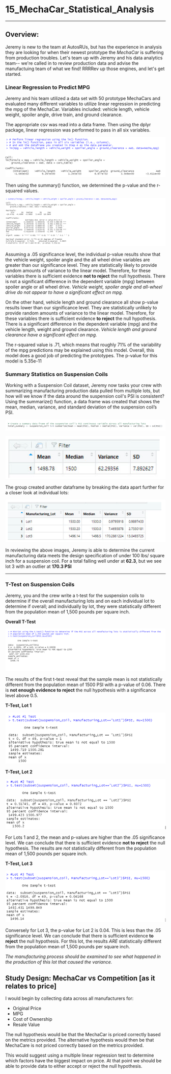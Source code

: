 # 15_MechaCar_Statistical_Analysis
***

## Overview:
Jeremy is new to the team at AutosRUs, but has the experience in analysis they are looking for when their newest prototype the *MechaCar* is suffering from production troubles. Let's team up with Jeremy and his data analytics team-- we're called in to review production data and advise the manufactuing team of what we find! RRRRev up those engines, and let's get started.

### Linear Regression to Predict MPG

Jeremy and his team utilized a data set with 50 prototype MechaCars and evaluated many different variables to utilize linear regression in predicting the mpg of the MechaCar. Variables included: vehicle length, vehicle weight, spoiler angle, drive train, and ground clearance.

The appropriate csv was read into a data frame. Then using the dplyr package, linear regression was performed to pass in all six variables.

![Linear](images/Linear.PNG)

Then using the summary() function, we determined the p-value and the r-squared values.

![summary](images/summary.PNG)

Assuming a .05 significance level, the individual p-value results show that the vehicle weight, spoiler angle and the all wheel drive variables are greater than our significance level. They are statistically likely to provide random amounts of variance to the linear model. Therefore, for these variables there is sufficient evidence **not to reject** the null hypothesis. There is not a significant difference in the dependent variable (mpg) between spoiler angle or all wheel drive. *Vehicle weight, spoiler angle and all-wheel drive do not appear to have a significant effect on mpg.*

On the other hand, vehicle length and ground clearance all show p-value results lower than our significance level. They are statistically unlikely to provide random amounts of variance to the linear model. Therefore, for these variables there is sufficient evidence **to reject** the null hypothesis. There is a significant difference in the dependent variable (mpg) and the vehicle length, weight and ground clearance. *Vehicle length and ground clearance have a significant effect on mpg.*

The r-squared value is .71, which means that roughly 71% of the variability of the mpg predictions may be explained using this model. Overall, this model does a good job of predicting the prototypes. The p-value for this model is 5.35e-11


### Summary Statistics on Suspension Coils

Working with a Suspension Coil dataset, Jeremy now tasks your crew with summarizing manufacturing production data pulled from multiple lots, but how will we know if the data around the suspension coil's PSI is consistent?  Using the summarize() function, a data frame was created that shows the mean, median, variance, and standard deviation of the suspension coil’s PSI.

![suspcoil](images/suspcoil.PNG)

![suspcoilDF](images/suspcoilDF.PNG)

The group created another dataframe by breaking the data apart further for a closer look at individual lots:

![LotDF](images/LotDF.PNG)

In reviewing the above images, Jeremy is able to determine the current manufacturing data meets the design specification of under 100 lbs/ square inch for a suspension coil. For a total falling well under at **62.3**, but we see lot 3 with an outlier at **170.3 PSI**

***

### T-Test on Suspension Coils

Jeremy, you and the crew write a t-test for the suspension coils to determine if the overall manufacturing lots and on each individual lot to determine if overall; and individually by lot, they were statistically different from the population mean of 1,500 pounds per square inch.

**Overall T-Test**

![Original](images/Original.PNG)

The results of the first t-test reveal that the sample mean is not statistically different from the population mean of 1500 PSI with a p-value of 0.06. There is **not enough evidence to reject** the null hypothesis with a significance level above 0.5.


**T-Test, Lot 1**

![Lot1](images/Lot1.PNG)

**T-Test, Lot 2**

![Lot2](images/Lot2.PNG)

For Lots 1 and 2, the mean and p-values are higher than the .05 significance level. We can conclude that there is sufficient evidence **not to reject** the null hypothesis. The results are *not* statistically different from the population mean of 1,500 pounds per square inch. 

**T-Test, Lot 3**

![Lot3](images/Lot3.PNG)

Conversely for Lot 3, the p-value for Lot 2 is 0.04. This is less than the .05 significance level. We can conclude that there is sufficient evidence **to reject** the null hypothesis. For this lot, the results *ARE* statistically different from the population mean of 1,500 pounds per square inch. 

*The manufacturing process should be examined to see what happened in the production of this lot that caused the variance.*


## Study Design: MechaCar vs Competition [as it relates to price]

I would begin by collecting data across all manufacturers for:

- Original Price
- MPG
- Cost of Ownership
- Resale Value

The null hypothesis would be that the MechaCar is priced correctly based on the metrics provided. The alternative hypothesis would then be that MechaCare is not priced correctly based on the metrics provided.

This would suggest using a multiple linear regression test to determine which factors have the biggest impact on price. At that point we should be able to provide data to either accept or reject the null hypothesis.